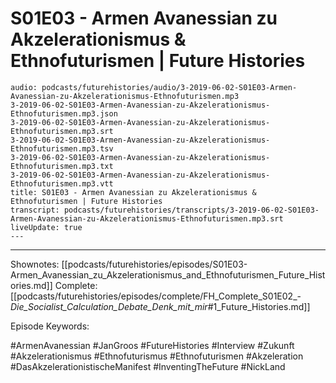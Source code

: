 # S01E03 - Armen Avanessian zu Akzelerationismus & Ethnofuturismen | Future Histories

```audio-note
audio: podcasts/futurehistories/audio/3-2019-06-02-S01E03-Armen-Avanessian-zu-Akzelerationismus-Ethnofuturismen.mp3
3-2019-06-02-S01E03-Armen-Avanessian-zu-Akzelerationismus-Ethnofuturismen.mp3.json
3-2019-06-02-S01E03-Armen-Avanessian-zu-Akzelerationismus-Ethnofuturismen.mp3.srt
3-2019-06-02-S01E03-Armen-Avanessian-zu-Akzelerationismus-Ethnofuturismen.mp3.tsv
3-2019-06-02-S01E03-Armen-Avanessian-zu-Akzelerationismus-Ethnofuturismen.mp3.txt
3-2019-06-02-S01E03-Armen-Avanessian-zu-Akzelerationismus-Ethnofuturismen.mp3.vtt
title: S01E03 - Armen Avanessian zu Akzelerationismus & Ethnofuturismen | Future Histories
transcript: podcasts/futurehistories/transcripts/3-2019-06-02-S01E03-Armen-Avanessian-zu-Akzelerationismus-Ethnofuturismen.mp3.srt
liveUpdate: true
---

```
---

Shownotes: [[podcasts/futurehistories/episodes/S01E03-Armen_Avanessian_zu_Akzelerationismus_and_Ethnofuturismen_Future_Histories.md]]
Complete: [[podcasts/futurehistories/episodes/complete/FH_Complete_S01E02_-_Die_Socialist_Calculation_Debate_Denk_mit_mir_#1_Future_Histories.md]]


Episode Keywords:

#ArmenAvanessian #JanGroos #FutureHistories #Interview #Zukunft #Akzelerationismus #Ethnofuturismus #Ethnofuturismen #Akzeleration #DasAkzelerationistischeManifest #InventingTheFuture #NickLand
